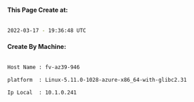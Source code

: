 
   
#### This Page Create at:

```bash

2022-03-17 - 19:36:48 UTC

```

#### Create By Machine:

```bash

Host Name : fv-az39-946

platform  : Linux-5.11.0-1028-azure-x86_64-with-glibc2.31

Ip Local  : 10.1.0.241

```

